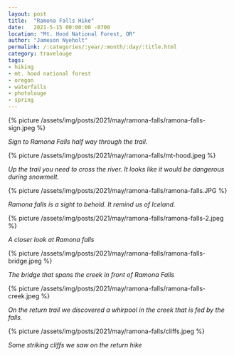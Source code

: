 ```yaml
---
layout: post
title:  "Ramona Falls Hike"
date:   2021-5-15 00:00:00 -0700
location: "Mt. Hood National Forest, OR"
author: "Jameson Nyeholt"
permalink: /:categories/:year/:month/:day/:title.html
category: travelouge
tags:
- hiking
- mt. hood national forest
- oregon
- waterfalls
- photolouge
- spring
---
```


{% picture /assets/img/posts/2021/may/ramona-falls/ramona-falls-sign.jpeg %}

*Sign to Ramona Falls half way through the trail.*

{% picture /assets/img/posts/2021/may/ramona-falls/mt-hood.jpeg %}

*Up the trail you need to cross the river.  It looks like it would be dangerous during snowmelt.*

{% picture /assets/img/posts/2021/may/ramona-falls/ramona-falls.JPG %}

*Ramona falls is a sight to behold.  It remind us of Iceland.*

{% picture /assets/img/posts/2021/may/ramona-falls/ramona-falls-2.jpeg %}

*A closer look at Ramona falls*

{% picture /assets/img/posts/2021/may/ramona-falls/ramona-falls-bridge.jpeg %}

*The bridge that spans the creek in front of Ramona Falls*

{% picture /assets/img/posts/2021/may/ramona-falls/ramona-falls-creek.jpeg %}

*On the return trail we discovered a whirpool in the creek that is fed by the falls.*

{% picture /assets/img/posts/2021/may/ramona-falls/cliffs.jpeg %}

*Some striking cliffs we saw on the return hike*